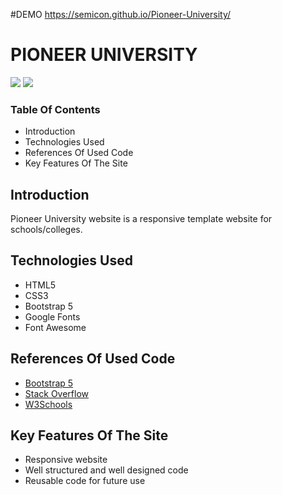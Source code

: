 #DEMO https://semicon.github.io/Pioneer-University/
# PIONEER UNIVERSITY

<img src="imgs/home.jpeg">

<img src="imgs/about.jpeg">

### Table Of Contents

* Introduction
* Technologies Used
* References Of Used Code
* Key Features Of The Site

## Introduction

Pioneer University website is a responsive template website for schools/colleges.


## Technologies Used

* HTML5
* CSS3
* Bootstrap 5
* Google Fonts
* Font Awesome

## References Of Used Code

* [Bootstrap 5](https://v5.getbootstrap.com/docs/5.0/)
* [Stack Overflow](https://stackoverflow.com/)
* [W3Schools](https://stackoverflow.com/)

## Key Features Of The Site
* Responsive website
* Well structured and well designed code
* Reusable code for future use
